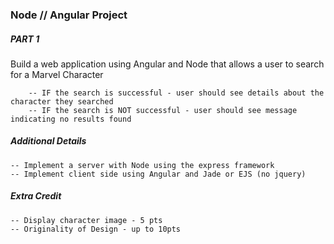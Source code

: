 ### Node // Angular Project

##### PART 1

Build a web application using Angular and Node that allows a user to search for a Marvel Character

        -- IF the search is successful - user should see details about the character they searched
        -- IF the search is NOT successful - user should see message indicating no results found


##### Additional Details

    -- Implement a server with Node using the express framework
    -- Implement client side using Angular and Jade or EJS (no jquery)


##### Extra Credit

    -- Display character image - 5 pts
    -- Originality of Design - up to 10pts

